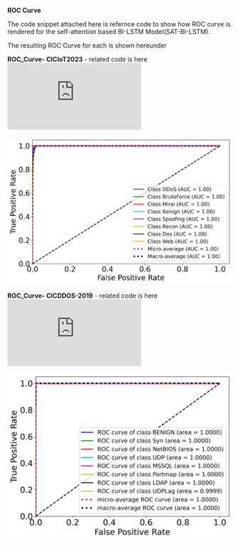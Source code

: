 **ROC Curve** 

The code snippet attached here is refernce code to show how ROC curve is rendered for the self-attention based BI-LSTM Model(SAT-BI-LSTM).

The resulting ROC Curve for each is shown hereunder

**ROC_Curve- CICIoT2023**   - related code is here ![Code-CICIoT2023](https://github.com/bmiftah/ROC-Curve-code/blob/main/ROC_Curve_CICIoT2023.py)

![ROC_Curve- CICIoT2023](https://github.com/bmiftah/ROC-Curve-code/blob/main/CICIoT2023_ROC_Curve.jpeg)


**ROC_Curve- CICDDOS-2019** - related code is here ![Code_CICIoT2023](https://github.com/bmiftah/ROC-Curve-code/blob/main/ROC_Curve_CICDDOS2019.py)

![ROC_Curve- CICIoT2023](https://github.com/bmiftah/ROC-Curve-code/blob/main/ROC_Curves_2019_SP_1108.jpeg)
